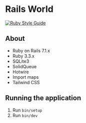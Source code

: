 # Rails World

[![Ruby Style Guide](https://img.shields.io/badge/code_style-standard-brightgreen.svg)](https://github.com/testdouble/standard)

## About

- Ruby on Rails 7.1.x
- Ruby 3.3.x
- SQLite3
- SolidQueue
- Hotwire
- Import maps
- Tailwind CSS

## Running the application

1. Run `bin/setup`
2. Run `bin/dev`
